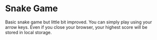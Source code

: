 # Snake Game

Basic snake game but little bit improved.
You can simply play using your arrow keys. Even if you close your browser, your highest score will be stored in local storage.
